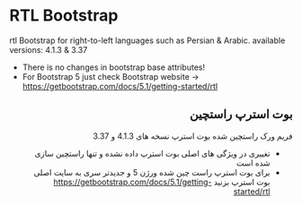 # RTL Bootstrap

rtl Bootstrap for right-to-left languages such as Persian & Arabic. available versions: 4.1.3 & 3.37

- There is no changes in bootstrap base attributes!
- For Bootstrap 5 just check Bootstrap website -> https://getbootstrap.com/docs/5.1/getting-started/rtl


<div dir="rtl">

## بوت استرپ راستچین
فریم ورک راستچین شده بوت استرپ نسخه های 4.1.3 و 3.37

- تغییری در ویژگی های اصلی بوت استرپ داده نشده و تنها راستچین سازی شده است
- برای بوت استرپ راست چین شده ورژن 5 و جدیدتر سری به سایت اصلی بوت استرپ بزنید https://getbootstrap.com/docs/5.1/getting-started/rtl 
</div>

